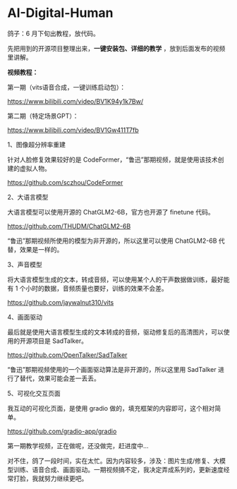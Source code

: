 # AI-Digital-Human

鸽子：6 月下旬出教程，放代码。

先把用到的开源项目整理出来，**一键安装包、详细的教学** ，放到后面发布的视频里讲解。

**视频教程：**

第一期（vits语音合成，一键训练启动包）：

https://www.bilibili.com/video/BV1K94y1k7Bw/

第二期（特定场景GPT）：

https://www.bilibili.com/video/BV1Gw411T7fb

1、图像超分辨率重建

针对人脸修复效果较好的是 CodeFormer，“鲁迅”那期视频，就是使用该技术创建的虚拟人物。

https://github.com/sczhou/CodeFormer

2、大语言模型

大语言模型可以使用开源的 ChatGLM2-6B，官方也开源了 finetune 代码。

https://github.com/THUDM/ChatGLM2-6B

“鲁迅”那期视频所使用的模型为非开源的，所以这里可以使用 ChatGLM2-6B 代替，效果是一样的。

3、声音模型

将大语言模型生成的文本，转成音频，可以使用某个人的干声数据做训练，最好能有 1 个小时的数据，音频质量也要好，训练的效果不会差。

https://github.com/jaywalnut310/vits

4、画面驱动

最后就是使用大语言模型生成的文本转成的音频，驱动修复后的高清图片，可以使用的开源项目是 SadTalker。

https://github.com/OpenTalker/SadTalker

“鲁迅”那期视频使用的一个画面驱动算法是非开源的，所以这里用 SadTalker 进行了替代，效果可能会差一丢丢。

5、可视化交互页面

我互动的可视化页面，是使用 gradio 做的，填充框架的内容即可，这个相对简单。

https://github.com/gradio-app/gradio

第一期教学视频，正在做呢，还没做完，赶进度中...

对不住，鸽了一段时间，实在太忙。因为内容较多，涉及：图片生成/修复、大模型训练、语音合成、画面驱动。一期视频搞不定，我决定弄成系列的，更新速度经常打脸，我就努力继续更吧。
